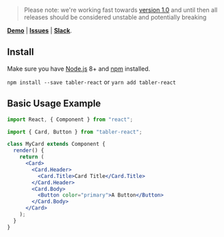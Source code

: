 > Please note: we're working fast towards [version 1.0](https://github.com/tabler/tabler-react/milestone/1) and until then all releases should be considered unstable and potentially breaking

**[Demo](https://tabler.github.io/tabler-react/)** | **[Issues](https://github.com/tabler/tabler-react/issues)** | **[Slack](https://tabler-ui.slack.com/messages/CA55LDVHU/)**.

## Install

Make sure you have [Node.js](https://nodejs.org/) 8+ and [npm](https://npmjs.com/) installed.

`npm install --save tabler-react` or `yarn add tabler-react`

## Basic Usage Example

```jsx static
import React, { Component } from "react";

import { Card, Button } from "tabler-react";

class MyCard extends Component {
  render() {
    return (
      <Card>
        <Card.Header>
          <Card.Title>Card Title</Card.Title>
        </Card.Header>
        <Card.Body>
          <Button color="primary">A Button</Button>
        </Card.Body>
      </Card>
    );
  }
}
```
